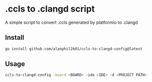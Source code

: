 # .ccls to .clangd script

A simple script to convert .ccls generated by platformio to .clangd

## Install
```sh
go install github.com/alanphil2k01/ccls-to-clangd-config@latest
```

## Usage
```sh
ccls-to-clangd-config -board <BOARD> -ide <IDE> -d <PROJECT PATH>
```

